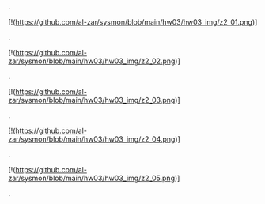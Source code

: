 .

[!(https://github.com/al-zar/sysmon/blob/main/hw03/hw03_img/z2_01.png)]

.

[!(https://github.com/al-zar/sysmon/blob/main/hw03/hw03_img/z2_02.png)]

.

[!(https://github.com/al-zar/sysmon/blob/main/hw03/hw03_img/z2_03.png)]

.

[!(https://github.com/al-zar/sysmon/blob/main/hw03/hw03_img/z2_04.png)]

.

[!(https://github.com/al-zar/sysmon/blob/main/hw03/hw03_img/z2_05.png)]

.
